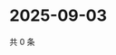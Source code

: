 # 2025-09-03

共 0 条

<!-- BEGIN ZHIHUVIDEO -->
<!-- 最后更新时间 Wed Sep 03 2025 20:21:15 GMT+0800 (China Standard Time) -->

<!-- END ZHIHUVIDEO -->
